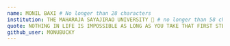 ```yaml
---
name: MONIL BAXI # No longer than 28 characters
institution: THE MAHARAJA SAYAJIRAO UNIVERSITY 🚩 # no longer than 58 characters
quote: NOTHING IN LIFE IS IMPOSSIBLE AS LONG AS YOU TAKE THAT FIRST STEP.  # no longer than 100 characters, avoid using quotes(") to guarantee the format remains the same.
github_user: MONUBUCKY
---
```

